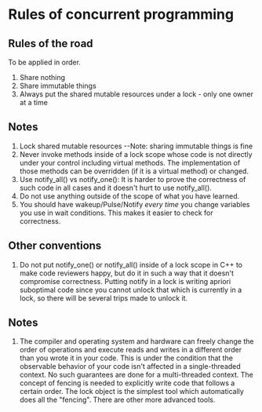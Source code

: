 # Rules of concurrent programming

## Rules of the road

To be applied in order.

1. Share nothing
2. Share immutable things
3. Always put the shared mutable resources under a lock - only one owner at a time



## Notes

1. Lock shared mutable resources
  --Note: sharing immutable things is fine
2. Never invoke methods inside of a lock scope whose code is not directly under your control including virtual methods. The implementation of those methods can be overridden (if it is a virtual method) or changed.
3. Use notify_all() vs notify_one(): It is harder to prove the correctness of such code in all cases and it doesn't hurt to use notify_all().
4. Do not use anything outside of the scope of what you have learned.
5. You should have wakeup/Pulse/Notify *every time* you change variables you use in wait conditions. This makes it easier to check for correctness.

## Other conventions 

1. Do not put notify_one() or notify_all() inside of a lock scope in C++ to make code reviewers happy, but do it in such a way that it doesn't compromise correctness. Putting notify in a lock is writing apriori suboptimal code since you cannot unlock that which is currently in a lock, so there will be several trips made to unlock it.


## Notes

1. The compiler and operating system and hardware can freely change the order of operations and execute reads and writes in a different order than you wrote it in your code. This is under the condition that the observable behavior of your code isn't affected in a single-threaded context. No such guarantees are done for a multi-threaded context. The concept of fencing is needed to explicitly write code that follows a certain order. The lock object is the simplest tool which automatically does all the "fencing". There are other more advanced tools.
